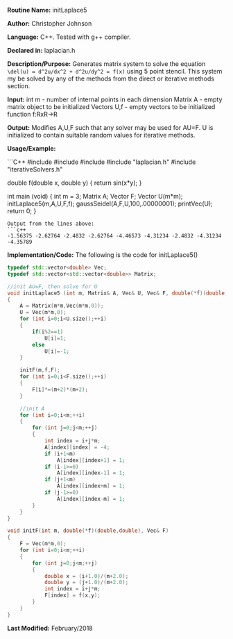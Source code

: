 **Routine Name:** initLaplace5

**Author:** Christopher Johnson

**Language:** C++. Tested with g++ compiler.

**Declared in:** laplacian.h

**Description/Purpose:**
Generates matrix system to solve the equation `\del(u) = d^2u/dx^2 + d^2u/dy^2 = f(x)` using 5 point stencil. This system my be solved by any of the methods from the direct or iterative methods section.

**Input:**
int m - number of internal points in each dimension
Matrix A - empty matrix object to be initialized
Vectors U,f - empty vectors to be initialized
function f:RxR->R

**Output:**
Modifies A,U,F such that any solver may be used for AU=F. U is initialized to contain suitable random values for iterative methods.

**Usage/Example:**

<explain conditions of usage>
```C++
#include <iostream>
#include <vector>
#include <cmath>
#include "laplacian.h"
#include "iterativeSolvers.h"

double f(double x, double y)
{
	return sin(x*y);
}

int main (void)
{
	int m = 3;
	Matrix A;
	Vector F;
	Vector U(m*m);
	initLaplace5(m,A,U,F,f);
	gaussSeidel(A,F,U,100,.00000001);
	printVec(U);
	return 0;
}
```
Output from the lines above:
```c++
-1.56375 -2.62764 -2.4832 -2.62764 -4.46573 -4.31234 -2.4832 -4.31234 -4.35789
```


**Implementation/Code:** The following is the code for initLaplace5()
```c++
typedef std::vector<double> Vec;
typedef std::vector<std::vector<double>> Matrix;

//init AU=F, then solve for U
void initLaplace5 (int m, Matrix& A, Vec& U, Vec& F, double(*f)(double,double))
{
	A = Matrix(m*m,Vec(m*m,0));
	U = Vec(m*m,0);
	for (int i=0;i<U.size();++i)
	{
		if(i%2==1)
			U[i]=1;
		else
			U[i]=-1;
	}

	initF(m,f,F);
	for (int i=0;i<F.size();++i)
	{
		F[i]*=(m+2)*(m+2);
	}

	//init A
	for (int i=0;i<m;++i)
	{
		for (int j=0;j<m;++j)
		{
			int index = i+j*m;
			A[index][index] = -4;
			if (i+1<m)
				A[index][index+1] = 1;
			if (i-1>=0)
				A[index][index-1] = 1;
			if (j+1<m)
				A[index][index+m] = 1;
			if (j-1>=0)
				A[index][index-m] = 1;
		}
	}
}

void initF(int m, double(*f)(double,double), Vec& F)
{
	F = Vec(m*m,0);
	for (int i=0;i<m;++i)
	{
		for (int j=0;j<m;++j)
		{
			double x = (i+1.0)/(m+2.0);
			double y = (j+1.0)/(m+2.0);
			int index = i+j*m;
			F[index] = f(x,y);
		}
	}
}
```
**Last Modified:** February/2018

